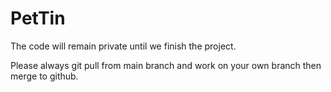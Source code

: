 # PetTin
The code will remain private until we finish the project.

Please always git pull from main branch and work on your own branch then merge to github.
